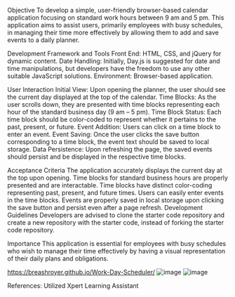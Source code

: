 Objective
To develop a simple, user-friendly browser-based calendar application focusing on standard work hours between 9 am and 5 pm. This application aims to assist users, primarily employees with busy schedules, in managing their time more effectively by allowing them to add and save events to a daily planner.

Development Framework and Tools
Front End: HTML, CSS, and jQuery for dynamic content.
Date Handling: Initially, Day.js is suggested for date and time manipulations, but developers have the freedom to use any other suitable JavaScript solutions.
Environment: Browser-based application.

User Interaction
Initial View: Upon opening the planner, the user should see the current day displayed at the top of the calendar.
Time Blocks: As the user scrolls down, they are presented with time blocks representing each hour of the standard business day (9 am – 5 pm).
Time Block Status: Each time block should be color-coded to represent whether it pertains to the past, present, or future.
Event Addition: Users can click on a time block to enter an event.
Event Saving: Once the user clicks the save button corresponding to a time block, the event text should be saved to local storage.
Data Persistence: Upon refreshing the page, the saved events should persist and be displayed in the respective time blocks.

Acceptance Criteria
The application accurately displays the current day at the top upon opening.
Time blocks for standard business hours are properly presented and are interactable.
Time blocks have distinct color-coding representing past, present, and future times.
Users can easily enter events in the time blocks.
Events are properly saved in local storage upon clicking the save button and persist even after a page refresh.
Development Guidelines
Developers are advised to clone the starter code repository and create a new repository with the starter code, instead of forking the starter code repository.

Importance
This application is essential for employees with busy schedules who wish to manage their time effectively by having a visual representation of their daily plans and obligations.


https://breashroyer.github.io/Work-Day-Scheduler/
![image](https://github.com/breashroyer/Work-Day-Scheduler/assets/142278077/24f452ac-8788-4fab-b0ae-343f7e84468a)
![image](https://github.com/breashroyer/Work-Day-Scheduler/assets/142278077/37a2940a-c85d-49f0-ab2f-a0c842db6b71)

References: Utilized Xpert Learning Assistant
